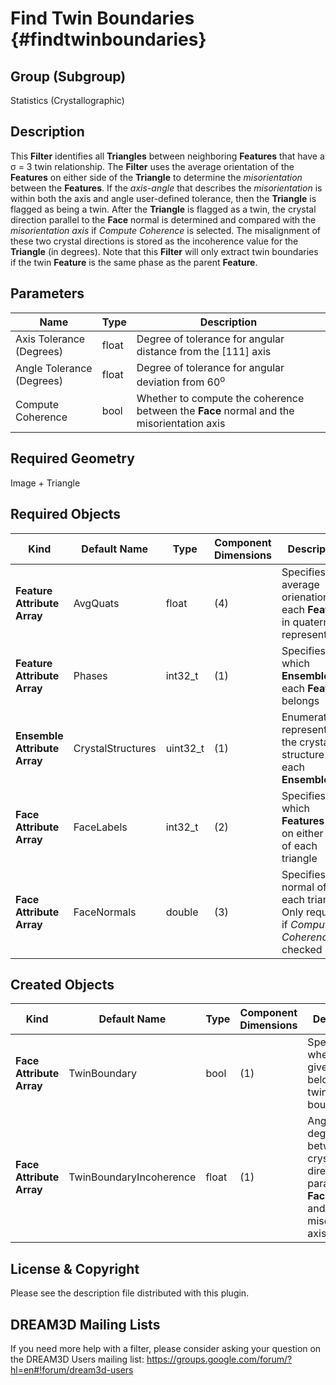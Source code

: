 Find Twin Boundaries {#findtwinboundaries}
=============

## Group (Subgroup) ##
Statistics (Crystallographic)

## Description ##
This **Filter** identifies all **Triangles** between neighboring **Features** that have a &sigma; = 3 twin relationship.  The **Filter** uses the average orientation of the **Features** on either side of the **Triangle** to determine the *misorientation* between the **Features**.  If the *axis-angle* that describes the *misorientation* is within both the axis and angle user-defined tolerance, then the **Triangle** is flagged as being a twin.  After the **Triangle** is flagged as a twin, the crystal direction parallel to the **Face** normal is determined and compared with the *misorientation axis* if *Compute Coherence* is selected.  The misalignment of these two crystal directions is stored as the incoherence value for the **Triangle** (in degrees). Note that this **Filter** will only extract twin boundaries if the twin **Feature** is the same phase as the parent **Feature**. 

## Parameters ##
| Name | Type | Description |
|------|------| ----------- |
| Axis Tolerance (Degrees) | float | Degree of tolerance for angular distance from the [111] axis  |
| Angle Tolerance (Degrees) | float | Degree of tolerance for angular deviation from 60<sup>o</sup> |
| Compute Coherence | bool | Whether to compute the coherence between the **Face** normal and the misorientation axis |

## Required Geometry ##
Image + Triangle

## Required Objects ##
| Kind | Default Name | Type | Component Dimensions | Description |
|------|--------------|-------------|---------|-----|
| **Feature Attribute Array** | AvgQuats | float | (4) | Specifies the average orienation of each **Feature** in quaternion representation |
| **Feature Attribute Array** | Phases | int32_t | (1) | Specifies to which **Ensemble** each **Feature** belongs |
| **Ensemble Attribute Array** | CrystalStructures | uint32_t | (1) | Enumeration representing the crystal structure for each **Ensemble** |
| **Face Attribute Array** | FaceLabels | int32_t | (2) | Specifies which **Features** are on either side of each triangle |
| **Face Attribute Array** | FaceNormals | double | (3) | Specifies the normal of each triangle. Only required if _Compute Coherence_ is checked |

## Created Objects ##
| Kind | Default Name | Type | Component Dimensions | Description |
|------|--------------|-------------|---------|-----|
| **Face Attribute Array** | TwinBoundary | bool | (1) | Specifies whether a given **Face** belongs to a twin boundary |
| **Face Attribute Array** | TwinBoundaryIncoherence |  float | (1) | Angle in degrees between crystal direction parallel to **Face** normal and misorientation axis | 


## License & Copyright ##

Please see the description file distributed with this plugin.

## DREAM3D Mailing Lists ##

If you need more help with a filter, please consider asking your question on the DREAM3D Users mailing list:
https://groups.google.com/forum/?hl=en#!forum/dream3d-users


